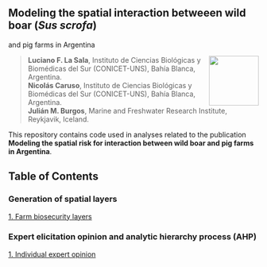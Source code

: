 ## Modeling the spatial interaction betweeen wild boar (*Sus scrofa*) 
and pig farms in Argentina

<img src="https://user-images.githubusercontent.com/20196847/82152923-d78ba600-983a-11ea-9bfc-2a9115a029f5.jpg" height="100" width="100" img align="right">

>**Luciano F. La Sala**, Instituto de Ciencias Biológicas y Biomédicas del Sur (CONICET-UNS), Bahía Blanca, Argentina.  
**Nicolás Caruso**, Instituto de Ciencias Biológicas y Biomédicas del Sur (CONICET-UNS), Bahía Blanca, Argentina.   
**Julián M. Burgos**, Marine and Freshwater Research Institute, Reykjavik, Iceland.   


This repository contains code used in analyses related to the publication **Modeling the spatial risk for interaction between wild boar and pig farms in  Argentina**.  

Table of Contents
----------

### Generation of spatial layers

[1. Farm biosecurity layers](./Scripts/Farms_density_by_BS.R)


### Expert elicitation opinion and analytic hierarchy process (AHP)

[1. Individual expert opinion](./Scripts/Expert_opinion_individual_CI.R)  


